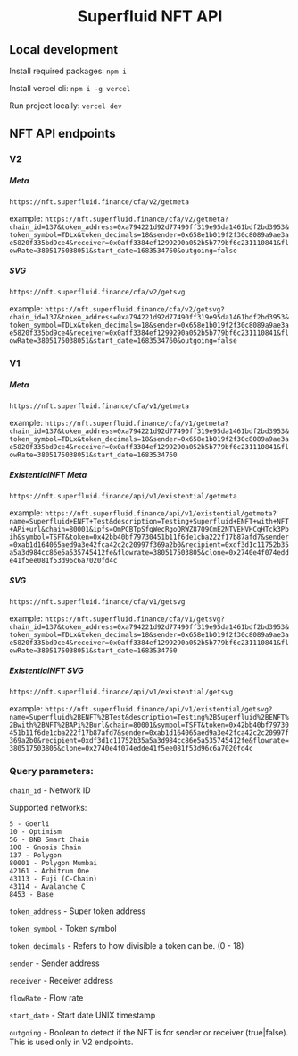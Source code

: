 <h1 align="center">Superfluid NFT API</h1>

## Local development

Install required packages:
`npm i`

Install vercel cli:
`npm i -g vercel`

Run project locally:
`vercel dev`

## NFT API endpoints

### V2

##### Meta
`https://nft.superfluid.finance/cfa/v2/getmeta`

example: `https://nft.superfluid.finance/cfa/v2/getmeta?chain_id=137&token_address=0xa794221d92d77490ff319e95da1461bdf2bd3953&token_symbol=TDLx&token_decimals=18&sender=0x658e1b019f2f30c8089a9ae3ae5820f335bd9ce4&receiver=0x0aff3384ef1299290a052b5b779bf6c231110841&flowRate=3805175038051&start_date=1683534760&outgoing=false`

##### SVG
`https://nft.superfluid.finance/cfa/v2/getsvg`

example: `https://nft.superfluid.finance/cfa/v2/getsvg?chain_id=137&token_address=0xa794221d92d77490ff319e95da1461bdf2bd3953&token_symbol=TDLx&token_decimals=18&sender=0x658e1b019f2f30c8089a9ae3ae5820f335bd9ce4&receiver=0x0aff3384ef1299290a052b5b779bf6c231110841&flowRate=3805175038051&start_date=1683534760&outgoing=false`

### V1

##### Meta
`https://nft.superfluid.finance/cfa/v1/getmeta`

example: `https://nft.superfluid.finance/cfa/v1/getmeta?chain_id=137&token_address=0xa794221d92d77490ff319e95da1461bdf2bd3953&token_symbol=TDLx&token_decimals=18&sender=0x658e1b019f2f30c8089a9ae3ae5820f335bd9ce4&receiver=0x0aff3384ef1299290a052b5b779bf6c231110841&flowRate=3805175038051&start_date=1683534760`

##### ExistentialNFT Meta
`https://nft.superfluid.finance/api/v1/existential/getmeta`

example: `https://nft.superfluid.finance/api/v1/existential/getmeta?name=Superfluid+ENFT+Test&description=Testing+Superfluid+ENFT+with+NFT+APi+url&chain=80001&ipfs=QmPCBTpSfqWecRgoQRWZ87Q9CmE2NTVEHVHCqHTck3Pbih&symbol=TSFT&token=0x42bb40bf79730451b11f6de1cba222f17b87afd7&sender=0xab1d164065aed9a3e42fca42c2c20997f369a2b0&recipient=0xdf3d1c11752b35a5a3d984cc86e5a535745412fe&flowrate=380517503805&clone=0x2740e4f074edde41f5ee081f53d96c6a7020fd4c`


##### SVG
`https://nft.superfluid.finance/cfa/v1/getsvg`

example: `https://nft.superfluid.finance/cfa/v1/getsvg?chain_id=137&token_address=0xa794221d92d77490ff319e95da1461bdf2bd3953&token_symbol=TDLx&token_decimals=18&sender=0x658e1b019f2f30c8089a9ae3ae5820f335bd9ce4&receiver=0x0aff3384ef1299290a052b5b779bf6c231110841&flowRate=3805175038051&start_date=1683534760`

##### ExistentialNFT SVG
`https://nft.superfluid.finance/api/v1/existential/getsvg`

example: `https://nft.superfluid.finance/api/v1/existential/getsvg?name=Superfluid%2BENFT%2BTest&description=Testing%2BSuperfluid%2BENFT%2Bwith%2BNFT%2BAPi%2Burl&chain=80001&symbol=TSFT&token=0x42bb40bf79730451b11f6de1cba222f17b87afd7&sender=0xab1d164065aed9a3e42fca42c2c20997f369a2b0&recipient=0xdf3d1c11752b35a5a3d984cc86e5a535745412fe&flowrate=380517503805&clone=0x2740e4f074edde41f5ee081f53d96c6a7020fd4c`

### Query parameters:

`chain_id` - Network ID

Supported networks:
```
5 - Goerli
10 - Optimism
56 - BNB Smart Chain
100 - Gnosis Chain
137 - Polygon
80001 - Polygon Mumbai
42161 - Arbitrum One
43113 - Fuji (C-Chain)
43114 - Avalanche C
8453 - Base
```

`token_address` - Super token address

`token_symbol` - Token symbol

`token_decimals` - Refers to how divisible a token can be. (0 - 18)

`sender` - Sender address

`receiver` - Receiver address

`flowRate` - Flow rate

`start_date` - Start date UNIX timestamp

`outgoing` - Boolean to detect if the NFT is for sender or receiver (true|false). This is used only in V2 endpoints.